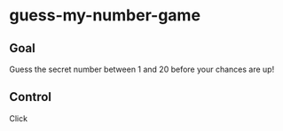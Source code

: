 # guess-my-number-game

## Goal

Guess the secret number between 1 and 20 before your chances are up!

## Control

Click
